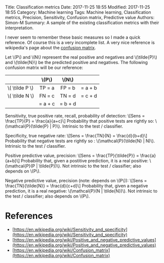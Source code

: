Title: Classification metrics
Date: 2017-11-25 18:55
Modified: 2017-11-25 18:55
Category: Machine learning
Tags: Machine learning, Classification metrics, Precision, Sensitivity, Confusion matrix, Predictive value
Authors: Simon-M
Summary: A sample of the existing classification metrics with their interpretation.


I never seem to remember these basic measures so I made a quick reference.
Of course this is a very incomplete list. A very nice reference is wikipedia's
page about the [confusion matrix](https://en.wikipedia.org/wiki/Confusion_matrix).

Let \\(P\\) and \\(N\\) represent the real positive and negatives and
\\(\\tilde{P}\\) and \\(\\tilde{N}\\) be the predicted positive and negatives.
The following confusion matrix will be our reference:

|                  | \\(P\\) | \\(N\\) |         |
|------------------|:-------:|:-------:|---------|
| \\( \\tilde P \\) | TP = a  |  FP = b | = a + b |
| \\( \\tilde N \\) | FN = c  |  TN = d | = c + d |
|                    | = a + c | = b + d |         |

Sensitivity, true positive rate, recall, probability of detection:
\\[Sens = \\frac{TP}{P} = \\frac{a}{a+c}\\]
Probability that positive tests are rightly so: \\(\\mathcal{P}(\\tilde{P} | P)\\).
Intrinsic to the test / classifier.

Specificity, true negative rate:
\\[Sens = \\frac{TN}{N} = \\frac{d}{b+d}\\]
Probability that negative tests are rightly so : \\(\\mathcal{P}(\\tilde{N} | N)\\).
Intrinsic to the test / classifier.

Positive predictive value, precision:
\\[Sens = \\frac{TP}{\\tilde{P}} = \\frac{a}{a+b}\\]
Probability that, given a postitive prediction, it is a real positive:
\\(\\mathcal{P}(P | \\tilde{P})\\).
Not intrinsic to the test / classifier; also depends on \\(P\\).

Negative predictive value, precision (note: depends on \\(P\\)):
\\[Sens = \\frac{TN}{\\tilde{N}} = \\frac{d}{c+d}\\]
Probability that, given a negative prediction, it is a real negative:
\\(\\mathcal{P}(N | \\tilde{N})\\).
Not intrinsic to the test / classifier; also depends on \\(P\\).


# References

- [https://en.wikipedia.org/wiki/Sensitivity_and_specificity](https://en.wikipedia.org/wiki/Sensitivity_and_specificity)
- [https://en.wikipedia.org/wiki/Positive_and_negative_predictive_values](https://en.wikipedia.org/wiki/Positive_and_negative_predictive_values)
- [https://en.wikipedia.org/wiki/Confusion_matrix](https://en.wikipedia.org/wiki/Confusion_matrix)
